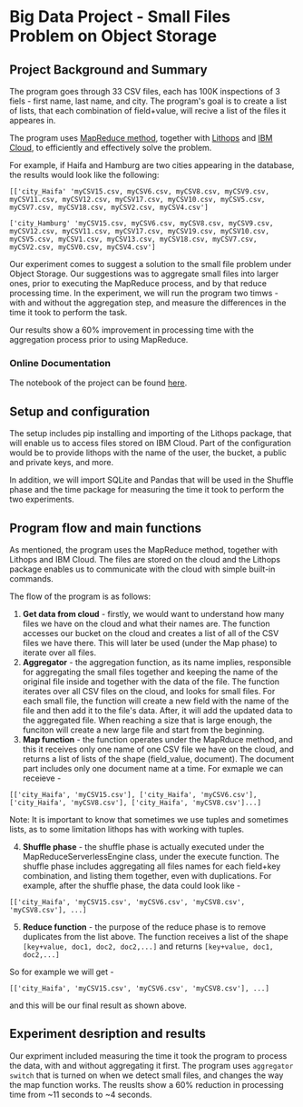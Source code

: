 # Big Data Project - Small Files Problem on Object Storage

## Project Background and Summary

The program goes through 33 CSV files, each has 100K inspections of 3 fiels - first name, last name, and city. The program's goal is to create a list of lists, that each combination of field+value, will recive a list of the files it appeares in. 

The program uses [MapReduce method](https://en.wikipedia.org/wiki/MapReduce), together with [Lithops](https://lithops-cloud.github.io/) and [IBM Cloud](https://www.ibm.com/cloud), to efficiently and effectively solve the problem.

For example, if Haifa and Hamburg are two cities appearing in the database, the results would look like the following:

```
[['city_Haifa' 'myCSV15.csv, myCSV6.csv, myCSV8.csv, myCSV9.csv, myCSV11.csv, myCSV12.csv, myCSV17.csv, myCSV10.csv, myCSV5.csv, myCSV7.csv, myCSV18.csv, myCSV2.csv, myCSV4.csv']

['city_Hamburg' 'myCSV15.csv, myCSV6.csv, myCSV8.csv, myCSV9.csv, myCSV12.csv, myCSV11.csv, myCSV17.csv, myCSV19.csv, myCSV10.csv, myCSV5.csv, myCSV1.csv, myCSV13.csv, myCSV18.csv, myCSV7.csv, myCSV2.csv, myCSV0.csv, myCSV4.csv']
```

Our experiment comes to suggest a solution to the small file problem under Object Storage. Our suggestions was to aggregate small files into larger ones, prior to executing the MapReduce process, and by that reduce processing time. In the experiment, we will run the program two timws - with and without the aggregation step, and measure the differences in the time it took to perform the task. 

Our results show a 60% improvement in processing time with the aggregation process prior to using MapReduce.


### Online Documentation

The notebook of the project can be found [here](https://github.com/orenavidan/orenavidan.github.io/blob/main/Big_Data_Final_Project_Small_file_problem_in_Object_Storage_v2.ipynb). 


## Setup and configuration
The setup includes pip installing and importing of the Lithops package, that will enable us to access files stored on IBM Cloud. Part of the configuration would be to provide lithops with the name of the user, the bucket, a public and private keys, and more. 

In addition, we will import SQLite and Pandas that will be used in the Shuffle phase and the time package for measuring the time it took to perform the two experiments. 


## Program flow and main functions
As mentioned, the program uses the MapReduce method, together with Lithops and IBM Cloud. The files are stored on the cloud and the Lithops package enables us to communicate with the cloud with simple built-in commands. 

The flow of the program is as follows:
1. **Get data from cloud** - firstly, we would want to understand how many files we have on the cloud and what their names are. The function accesses our bucket on the cloud and creates a list of all of the CSV files we have there. This will later be used (under the Map phase) to iterate over all files. 
2. **Aggregator** - the aggregation function, as its name implies, responsible for aggregating the small files together and keeping the name of the original file inside and together with the data of the file. The function iterates over all CSV files on the cloud, and looks for small files. For each small file, the function will create a new field with the name of the file and then add it to the file's data. After, it will add the updated data to the aggregated file. When reaching a size that is large enough, the funciton will create a new large file and start from the beginning. 
3. **Map function** - the function operates under the MapRduce method, and this it receives only one name of one CSV file we have on the cloud, and returns a list of lists of the shape (field_value, document). The document part includes only one document name at a time. For exmaple we can receieve - 

```
[['city_Haifa', 'myCSV15.csv'], ['city_Haifa', 'myCSV6.csv'], ['city_Haifa', 'myCSV8.csv'], ['city_Haifa', 'myCSV8.csv']...]

```

Note: It is important to know that sometimes we use tuples and sometimes lists, as to some limitation lithops has with working with tuples.

4. **Shuffle phase** - the shuffle phase is actually executed under the MapReduceServerlessEngine class, under the execute function. The shuffle phase includes aggregating all files names for each field+key combination, and listing them together, even with duplications. For example, after the shuffle phase, the data could look like -

```
[['city_Haifa', 'myCSV15.csv', 'myCSV6.csv', 'myCSV8.csv', 'myCSV8.csv'], ...]
```

5. **Reduce function** - the purpose of the reduce phase is to remove duplicates from the list above. The function receives a list of the shape
``` [key+value, doc1, doc2, doc2,...]```
and returns 
```[key+value, doc1, doc2,...]```

So for example we will get - 
```
[['city_Haifa', 'myCSV15.csv', 'myCSV6.csv', 'myCSV8.csv'], ...]
```
and this will be our final result as shown above. 


## Experiment desription and results
Our expriment included measuring the time it took the program to process the data, with and without aggregating it first. The program uses `aggregator switch` that is turned on when we detect small files, and changes the way the map function works. 
The reuslts show a 60% reduction in processing time from ~11 seconds to ~4 seconds. 

